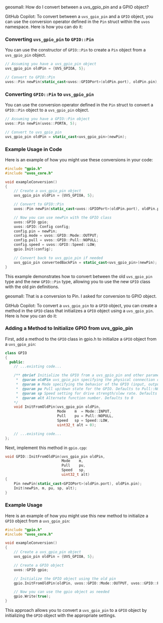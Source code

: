 geosmall: How do I convert between a uvs_gpio_pin and a GPIO object?

GitHub Copilot: To convert between a `uvs_gpio_pin` and a `GPIO` object, you can use the conversion operator defined in the `Pin` struct within the `uvos` namespace. Here is how you can do it:

### Converting `uvs_gpio_pin` to `GPIO::Pin`

You can use the constructor of `GPIO::Pin` to create a `Pin` object from a `uvs_gpio_pin` object.

```cpp
// Assuming you have a uvs_gpio_pin object
uvs_gpio_pin oldPin = {UVS_GPIOA, 5};

// Convert to GPIO::Pin
uvos::Pin newPin(static_cast<uvos::GPIOPort>(oldPin.port), oldPin.pin);
```

### Converting `GPIO::Pin` to `uvs_gpio_pin`

You can use the conversion operator defined in the `Pin` struct to convert a `GPIO::Pin` object to a `uvs_gpio_pin` object.

```cpp
// Assuming you have a GPIO::Pin object
uvos::Pin newPin(uvos::PORTA, 5);

// Convert to uvs_gpio_pin
uvs_gpio_pin oldPin = static_cast<uvs_gpio_pin>(newPin);
```

### Example Usage in Code

Here is an example of how you might use these conversions in your code:

```cpp
#include "gpio.h"
#include "uvos_core.h"

void exampleConversion()
{
    // Create a uvs_gpio_pin object
    uvs_gpio_pin oldPin = {UVS_GPIOA, 5};

    // Convert to GPIO::Pin
    uvos::Pin newPin(static_cast<uvos::GPIOPort>(oldPin.port), oldPin.pin);

    // Now you can use newPin with the GPIO class
    uvos::GPIO gpio;
    uvos::GPIO::Config config;
    config.pin = newPin;
    config.mode = uvos::GPIO::Mode::OUTPUT;
    config.pull = uvos::GPIO::Pull::NOPULL;
    config.speed = uvos::GPIO::Speed::LOW;
    gpio.Init(config);

    // Convert back to uvs_gpio_pin if needed
    uvs_gpio_pin convertedBackPin = static_cast<uvs_gpio_pin>(newPin);
}
```

This example demonstrates how to convert between the old `uvs_gpio_pin` type and the new `GPIO::Pin` type, allowing you to use the new `GPIO` class with the old pin definitions.

geosmall: That is a conversion to Pin.  I asked for conversion to GPIO object.

GitHub Copilot: To convert a `uvs_gpio_pin` to a `GPIO` object, you can create a method in the `GPIO` class that initializes a `GPIO` object using a `uvs_gpio_pin`. Here is how you can do it:

### Adding a Method to Initialize GPIO from uvs_gpio_pin

First, add a method to the `GPIO` class in gpio.h to initialize a `GPIO` object from a `uvs_gpio_pin`:

```cpp
class GPIO
{
  public:
    // ...existing code...

    /** @brief Initialize the GPIO from a uvs_gpio_pin and other parameters
     *  @param oldPin uvs_gpio_pin specifying the physical connection on the hardware
     *  @param m Mode specifying the behavior of the GPIO (input, output, etc.). Defaults to Mode::INPUT
     *  @param pu Pull up/down state for the GPIO. Defaults to Pull::NOPULL
     *  @param sp Speed setting for drive strength/slew rate. Defaults to Speed::LOW
     *  @param alt Alternate function number. Defaults to 0
    */
    void InitFromOldPin(uvs_gpio_pin oldPin,
                        Mode    m  = Mode::INPUT,
                        Pull    pu = Pull::NOPULL,
                        Speed   sp = Speed::LOW,
                        uint32_t alt = 0);

    // ...existing code...
};
```

Next, implement this method in `gpio.cpp`:

```cpp
void GPIO::InitFromOldPin(uvs_gpio_pin oldPin,
                          Mode    m,
                          Pull    pu,
                          Speed   sp,
                          uint32_t alt)
{
    Pin newPin(static_cast<GPIOPort>(oldPin.port), oldPin.pin);
    Init(newPin, m, pu, sp, alt);
}
```

### Example Usage

Here is an example of how you might use this new method to initialize a `GPIO` object from a `uvs_gpio_pin`:

```cpp
#include "gpio.h"
#include "uvos_core.h"

void exampleConversion()
{
    // Create a uvs_gpio_pin object
    uvs_gpio_pin oldPin = {UVS_GPIOA, 5};

    // Create a GPIO object
    uvos::GPIO gpio;

    // Initialize the GPIO object using the old pin
    gpio.InitFromOldPin(oldPin, uvos::GPIO::Mode::OUTPUT, uvos::GPIO::Pull::NOPULL, uvos::GPIO::Speed::LOW);

    // Now you can use the gpio object as needed
    gpio.Write(true);
}
```

This approach allows you to convert a `uvs_gpio_pin` to a `GPIO` object by initializing the `GPIO` object with the appropriate settings.
